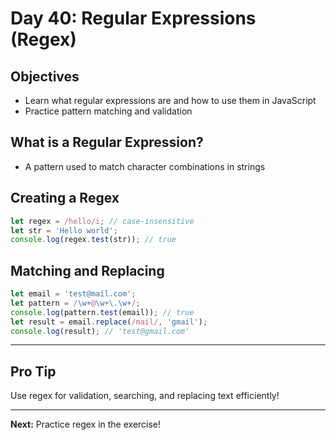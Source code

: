 # Day 40: Regular Expressions (Regex)

## Objectives
- Learn what regular expressions are and how to use them in JavaScript
- Practice pattern matching and validation

## What is a Regular Expression?
- A pattern used to match character combinations in strings

## Creating a Regex
```js
let regex = /hello/i; // case-insensitive
let str = 'Hello world';
console.log(regex.test(str)); // true
```

## Matching and Replacing
```js
let email = 'test@mail.com';
let pattern = /\w+@\w+\.\w+/;
console.log(pattern.test(email)); // true
let result = email.replace(/mail/, 'gmail');
console.log(result); // 'test@gmail.com'
```

---

## Pro Tip
Use regex for validation, searching, and replacing text efficiently!

---

**Next:** Practice regex in the exercise!
